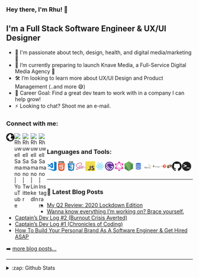 ### Hey there, I'm Rhu! 👋

## I'm a Full Stack Software Engineer & UX/UI Designer

- 🔭 I'm passionate about tech, design, health, and digital media/marketing 👾
- 🌱 I’m currently preparing to launch Knave Media, a Full-Service Digital Media Agency 🚀
- 🛠 I’m looking to learn more about UX/UI Design and Product Management (..and more 😅)
- 🥅 Career Goal: Find a great dev team to work with in a company I can help grow!
- ⚡ Looking to chat? Shoot me an e-mail.

### Connect with me:

[<img align="left" alt="rhuwellsamano.com" width="22px" src="https://raw.githubusercontent.com/iconic/open-iconic/master/svg/globe.svg" />][website]
[<img align="left" alt="Rhuwell Samano | YouTube" width="22px" src="https://cdn.jsdelivr.net/npm/simple-icons@v3/icons/youtube.svg" />][youtube]
[<img align="left" alt="Rhuwell Samano | Twitter" width="22px" src="https://cdn.jsdelivr.net/npm/simple-icons@v3/icons/twitter.svg" />][twitter]
[<img align="left" alt="Rhuwell Samano | LinkedIn" width="22px" src="https://cdn.jsdelivr.net/npm/simple-icons@v3/icons/linkedin.svg" />][linkedin]
[<img align="left" alt="Rhuwell Samano | Instagram" width="22px" src="https://cdn.jsdelivr.net/npm/simple-icons@v3/icons/instagram.svg" />][instagram]

<br />

### Languages and Tools:

<img align="left" alt="Visual Studio Code" width="26px" src="https://raw.githubusercontent.com/github/explore/80688e429a7d4ef2fca1e82350fe8e3517d3494d/topics/visual-studio-code/visual-studio-code.png" />
<img align="left" alt="HTML5" width="26px" src="https://raw.githubusercontent.com/github/explore/80688e429a7d4ef2fca1e82350fe8e3517d3494d/topics/html/html.png" />
<img align="left" alt="CSS3" width="26px" src="https://raw.githubusercontent.com/github/explore/80688e429a7d4ef2fca1e82350fe8e3517d3494d/topics/css/css.png" />
<img align="left" alt="Sass" width="26px" src="https://raw.githubusercontent.com/github/explore/80688e429a7d4ef2fca1e82350fe8e3517d3494d/topics/sass/sass.png" />
<img align="left" alt="JavaScript" width="26px" src="https://raw.githubusercontent.com/github/explore/80688e429a7d4ef2fca1e82350fe8e3517d3494d/topics/javascript/javascript.png" />
<img align="left" alt="React" width="26px" src="https://raw.githubusercontent.com/github/explore/80688e429a7d4ef2fca1e82350fe8e3517d3494d/topics/react/react.png" />
<img align="left" alt="Gatsby" width="26px" src="https://raw.githubusercontent.com/github/explore/e94815998e4e0713912fed477a1f346ec04c3da2/topics/gatsby/gatsby.png" />
<img align="left" alt="GraphQL" width="26px" src="https://raw.githubusercontent.com/github/explore/80688e429a7d4ef2fca1e82350fe8e3517d3494d/topics/graphql/graphql.png" />
<img align="left" alt="Node.js" width="26px" src="https://raw.githubusercontent.com/github/explore/80688e429a7d4ef2fca1e82350fe8e3517d3494d/topics/nodejs/nodejs.png" />
<img align="left" alt="SQL" width="26px" src="https://raw.githubusercontent.com/github/explore/80688e429a7d4ef2fca1e82350fe8e3517d3494d/topics/sql/sql.png" />
<img align="left" alt="MySQL" width="26px" src="https://raw.githubusercontent.com/github/explore/80688e429a7d4ef2fca1e82350fe8e3517d3494d/topics/mysql/mysql.png" />
<img align="left" alt="MongoDB" width="26px" src="https://raw.githubusercontent.com/github/explore/80688e429a7d4ef2fca1e82350fe8e3517d3494d/topics/mongodb/mongodb.png" />
<img align="left" alt="Git" width="26px" src="https://raw.githubusercontent.com/github/explore/80688e429a7d4ef2fca1e82350fe8e3517d3494d/topics/git/git.png" />
<img align="left" alt="GitHub" width="26px" src="https://raw.githubusercontent.com/github/explore/78df643247d429f6cc873026c0622819ad797942/topics/github/github.png" />
<img align="left" alt="Terminal" width="26px" src="https://raw.githubusercontent.com/github/explore/80688e429a7d4ef2fca1e82350fe8e3517d3494d/topics/terminal/terminal.png" />

<br />
<br />

---

### 📕 Latest Blog Posts

<!-- BLOG-POST-LIST:START -->
- [My Q2 Review: 2020 Lockdown Edition](https://medium.com/dev-genius/my-q2-review-2020-lockdown-edition-b72c868ae571?source=rss-28cd14eaf3e6------2)
- [Wanna know everything I’m working on? Brace yourself.](https://medium.com/@rhuwell/wanna-know-everything-im-working-on-brace-yourself-4317f9c1a367?source=rss-28cd14eaf3e6------2)
- [Captain’s Dev Log #2 (Burnout Crisis Averted)](https://medium.com/@rhuwell/captains-dev-log-2-burnout-crisis-averted-fd7de0473262?source=rss-28cd14eaf3e6------2)
- [Captain’s Dev Log #1 (Chronicles of Coding)](https://medium.com/@rhuwell/captains-dev-log-1-chronicles-of-coding-3d6838209c9?source=rss-28cd14eaf3e6------2)
- [How To Build Your Personal Brand As A Software Engineer & Get Hired ASAP](https://medium.com/@rhuwell/how-to-build-your-personal-brand-as-a-software-engineer-get-hired-asap-147e1e949088?source=rss-28cd14eaf3e6------2)
<!-- BLOG-POST-LIST:END -->

➡️ [more blog posts...](https://medium.com/@rhuwell)

---

<details>
  <summary>:zap: Github Stats</summary>

  <img align="left" alt="Rhu's Github Stats" src="https://github-readme-stats.rhuwellsamano.vercel.app/api?username=rhuwellsamano&show_icons=true&hide_border=true" />

</details>

[website]: https://medium.com/@rhuwell
[twitter]: https://twitter.com/rhuwell
[linkedin]: https://linkedin.com/in/rhuwellsamano
[youtube]: https://
[instagram]: https://
